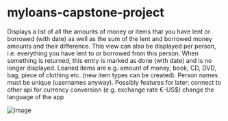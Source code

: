 # myloans-capstone-project
Displays a list of all the amounts of money or items that you have lent or borrowed (with date) as well as the sum of the lent and borrowed money amounts and their difference.
This view can also be displayed per person, i.e. everything you have lent to or borrowed from this person.
When something is returned, this entry is marked as done (with date) and is no longer displayed.
Loaned items are e.g. amount of money, book, CD, DVD, bag, piece of clothing etc. (new item types can be created).
Person names must be unique (usernames anyway).
Possibly features for later:
connect to other api for currency conversion (e.g. exchange rate €-US$)
change the language of the app

![image](https://github.com/saman1357/myloans-capstone-project/assets/134412824/485d3a3d-57df-49f7-a4ec-c0efff31b8cb)
